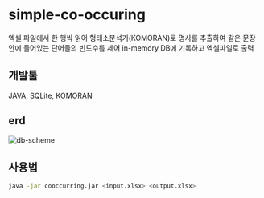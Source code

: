 # simple-co-occuring

엑셀 파일에서 한 행씩 읽어 형태소분석기(KOMORAN)로 명사를 추출하여 같은 문장안에 들어있는 단어들의 빈도수를 세어 in-memory DB에 기록하고 엑셀파일로 출력

## 개발툴

JAVA, SQLite, KOMORAN

## erd

![db-scheme](http://drive.google.com/uc?export=view&id=1JbY85CyNTvr5DaXxdqMWmMvLzBJzJ1OU)

## 사용법

```bash
java -jar cooccurring.jar <input.xlsx> <output.xlsx>
```
